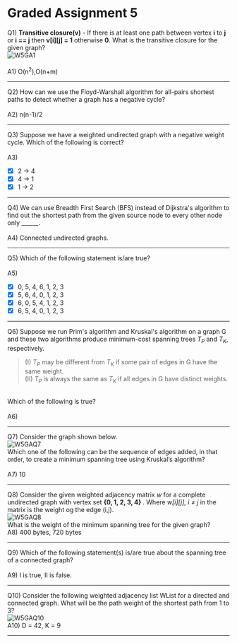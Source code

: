 # Graded Assignment 5

Q1)
**Transitive closure(v)** - If there is at least one path between vertex **i** to **j** or **i == j** then **v[i][j] = 1** otherwise **0**. What is the transitive closure for the given graph?
<br>![W5GA1](https://github.com/NebulaTris/pdsa-iitm/assets/94922914/3379f7cd-b8f0-40d2-aeac-a2b32633962f)
<br><br>
A1) O(n<sup>2</sup>),O(n+m)
__________________________________________________________________________________________________________________________
Q2) How can we use the Floyd-Warshall algorithm for all-pairs shortest paths to detect whether a graph has a negative cycle?<br><br>
A2)
n(n-1)/2
__________________________________________________________________________________________________________________________
Q3)
Suppose we have a weighted undirected graph with a negative weight cycle. Which of the following is correct?
</br><br>
A3)
- [x] 2 -> 4
- [x] 4 -> 1
- [x] 1 -> 2
__________________________________________________________________________________________________________________________
Q4)
We can use Breadth First Search (BFS) instead of Dijkstra's algorithm to find out the shortest path from the given source node to every other node only ______.
<br><br>
A4) Connected undirected graphs.
__________________________________________________________________________________________________________________________
Q5)
Which of the following statement is/are true?
</br></br>
A5)
- [x] 0, 5, 4, 6, 1, 2, 3
- [x] 5, 6, 4, 0, 1, 2, 3
- [x] 6, 0, 5, 4, 1, 2, 3
- [x] 6, 5, 4, 0, 1, 2, 3
__________________________________________________________________________________________________________________________
Q6)
Suppose we run Prim's algorithm and Kruskal's algorithm on a graph G and these two algorithms produce minimum-cost spanning trees <i>T<sub>P</sub></i> and <i>T<sub>K</sub></i>, respectively.
 </br>
> (I) <i>T<sub>P</sub></i> may be different from <i>T<sub>K</sub></i> if some pair of edges in G have the same weight.</br>
> (II) <i>T<sub>P</sub></i> is always the same as <i>T<sub>K</sub></i> if all edges in G have distinct weights.
 </br>
 Which of the following is true? </br></br>
A6)


__________________________________________________________________________________________________________________________
Q7)
Consider the graph shown below. 
 </br>
 ![W5GAQ7](https://github.com/NebulaTris/pdsa-iitm/assets/94922914/1ac13392-d47c-4be3-88a7-69a059f0ccf3)
 </br>
 Which one of the following can be the sequence of edges added, in that order, to create a minimum spanning tree using Kruskal’s algorithm?</br><br>
A7)
10
__________________________________________________________________________________________________________________________
Q8)
Consider the given weighted adjacency matrix <i>w</i> for a complete undirected graph with vertex set <b> {0, 1, 2, 3, 4} </b>. Where <i> w[i][j], i ≠ j </i> in the matrix is the weight og the edge (i,j).</br>
![W5GAQ8](https://github.com/NebulaTris/pdsa-iitm/assets/94922914/89380c1f-a034-409d-a843-a8f50d62c6a0)
 </br>
What is the weight of the minimum spanning tree for the given graph? </br>
A8)
400 bytes, 720 bytes
__________________________________________________________________________________________________________________________
Q9)
Which of the following statement(s) is/are true about the spanning tree of a connected graph? </br></br>
A9)
I is true, II is false.
__________________________________________________________________________________________________________________________
Q10)
Consider the following weighted adjacency list WList for a directed and connected graph. What will be the path weight of the shortest path from 1 to 3?
</br>
![W5GAQ10](https://github.com/NebulaTris/pdsa-iitm/assets/94922914/bf0746d6-88f2-468a-a3cf-81a09488fed6)
</br>
A10)
D = 42, K = 9
__________________________________________________________________________________________________________________________
